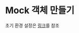 # Mock 객체 만들기   

초기 환경 설정은 [링크](https://github.com/springframework-sprout/THE_JAVA_TEST/blob/main/Mockito/01%20Mockito%20%EC%8B%9C%EC%9E%91%ED%95%98%EA%B8%B0.md#%ED%85%8C%EC%8A%A4%ED%8A%B8%EB%A5%BC-%EC%A7%84%ED%96%89%ED%95%98%EA%B8%B0-%EC%9C%84%ED%95%9C-%EC%B6%94%EA%B0%80-%ED%99%98%EA%B2%BD-%EC%84%A4%EC%A0%95)를 참조
